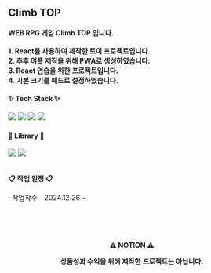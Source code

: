 <h2>Climb TOP</h3>

<p>
  <b>
    WEB RPG 게임 Climb TOP 입니다. 
    <br/>
    <br/>1. React를 사용하여 제작한 토이 프로젝트입니다.
    <br/>2. 추후 어플 제작을 위해 PWA로 생성하였습니다.
    <br/>3. React 연습을 위한 프로젝트입니다.
    <br/>4. 기본 크기를 패드로 설정하였습니다.
  </b>
</p>


<h4>✨ Tech Stack ✨</h4>
<div>
  <img src="https://img.shields.io/badge/HTML-E34F26?style=for-the-badge&logo=HTML5&logoColor=white"/>
  <img src="https://img.shields.io/badge/CSS-1572B6?style=for-the-badge&logo=CSS3&logoColor=white"/>
  <img src="https://img.shields.io/badge/JavaScript-F7DF1E?style=for-the-badge&logo=javascript&logoColor=white"/>
  <img src="https://img.shields.io/badge/VSCode-2C2C32.svg?style=for-the-badge&logo=visual-studio-code&logoColor=22ABF3" />
</div>
<h4>📕 Library 📕</h4>
<div>
  <img src="https://img.shields.io/badge/React-61DAFB?style=for-the-badge&logo=react&logoColor=white"/>
  <img src="https://img.shields.io/badge/JQuery-0769AD?style=for-the-badge&logo=jquery&logoColor=white"/>
</div>
<br/>

<p><b>📋 작업 일정 📋</b></p>
<p>
  · 작업착수 - 2024.12.26 ~
</p>

<br/>
<br/>
<br/>

<p align='center'><b>⚠️ NOTION ⚠️</b></p>
<p align='center'><b>상품성과 수익을 위해 제작한 프로젝트는 아닙니다.</b></p>
